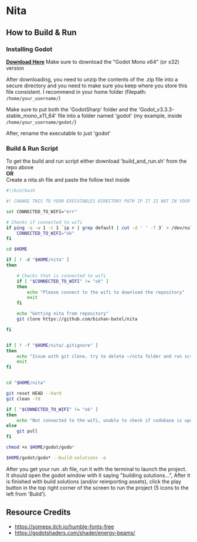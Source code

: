 # Nita

## How to Build & Run

### Installing Godot
<b><a href="https://godotengine.org/download">Download Here</a></b> 
Make sure to download the "Godot Mono x64" (or x32) version

After downloading, you need to unzip the contents of the .zip file into a 
secure directory and you need to make sure you keep where you store this file
consistent. I recommend in your home folder (filepath: `/home/your_username/`)
<br>

Make sure to put both the 'GodotSharp' folder and the 'Godot_v3.3.3-stable_mono_x11_64' file into a folder
named 'godot' (my example, inside `/home/your_username/godot/`)

After, rename the executable to just 'godot'

### Build & Run Script
To get the build and run script either download 'build_and_run.sh' from the repo above
<br><b>OR</b><br>
Create a nita.sh file and paste the follow text inside

```sh
#!/bin/bash

#! CHANGE THIS TO YOUR EXECUTABLES DIRECTORY PATH IF IT IS NOT IN YOUR HOME FOLDER

set CONNECTED_TO_WIFI="err"

# Checks if connected to wifi
if ping -q -w 1 -c 1 `ip r | grep default | cut -d ' ' -f 3` > /dev/null; then
	CONNECTED_TO_WIFI="ok"
fi

cd $HOME

if [ ! -d "$HOME/nita" ]
then

	# Checks that is connected to wifi
	if [ "$CONNECTED_TO_WIFI" != "ok" ]
	then
		echo "Please connect to the wifi to download the repository"
		exit
	fi

	echo "Getting nita from repository"
	git clone https://github.com/bishan-batel/nita

fi


if [ ! -f "$HOME/nita/.gitignore" ]
then
	echo "Issue with git clone, try to delete ~/nita folder and run script again"
	exit
fi


cd "$HOME/nita"

git reset HEAD --hard
git clean -fd

if [ "$CONNECTED_TO_WIFI" != "ok" ]
then
	echo "Not connected to the wifi, unable to check if codebase is updated"
else
	git pull
fi

chmod +x $HOME/godot/godo*

$HOME/godot/godo* --build-solutions -e
```

After you get your run .sh file, run it with the terminal to launch the project.
<br>It should open the godot window with it saying "building solutions...", After it is finished with build solutions (and/or reimporting assets), click the play button in the top right corner of the screen to run the project (5 icons to the left from 'Build').


## Resource Credits

- https://somepx.itch.io/humble-fonts-free
- https://godotshaders.com/shader/energy-beams/
